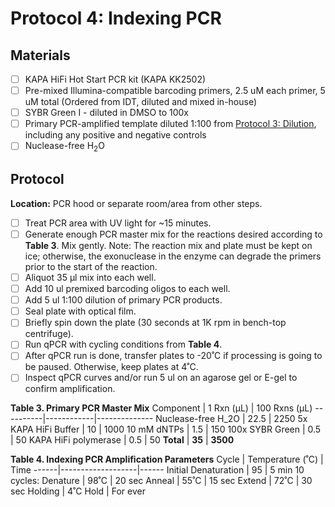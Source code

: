 # Protocol 4: Indexing PCR

## Materials
- [ ] KAPA HiFi Hot Start PCR kit (KAPA KK2502)
- [ ] Pre-mixed Illumina-compatible barcoding primers, 2.5 uM each primer, 5 uM total (Ordered from IDT, diluted and mixed in-house)
- [ ] SYBR Green I - diluted in DMSO to 100x
- [ ] Primary PCR-amplified template diluted 1:100 from [Protocol 3: Dilution](https://github.com/bpetrone/mb-pipeline/blob/master/protocols/3_dilution.md), including any positive and negative controls
- [ ] Nuclease-free H<sub>2</sub>O

## Protocol
**Location:** PCR hood or separate room/area from other steps.
- [ ] Treat PCR area with UV light for ~15 minutes.
- [ ] Generate enough PCR master mix for the reactions desired according to **Table 3**. Mix gently. Note: The reaction mix and plate must be kept on ice; otherwise, the exonuclease in the enzyme can degrade the primers prior to the start of the reaction. 
- [ ] Aliquot 35 µl mix into each well.
- [ ] Add 10 ul premixed barcoding oligos to each well.
- [ ] Add 5 ul 1:100 dilution of primary PCR products.
- [ ] Seal plate with optical film.
- [ ] Briefly spin down the plate (30 seconds at 1K rpm in bench-top centrifuge).  
- [ ] Run qPCR with cycling conditions from **Table 4**.
- [ ] After qPCR run is done, transfer plates to -20˚C if processing is going to be paused.  Otherwise, keep plates at 4˚C.  
- [ ] Inspect qPCR curves and/or run 5 ul on an agarose gel or E-gel to confirm amplification.

**Table 3. Primary PCR Master Mix**
Component	| 1 Rxn (µL) | 100 Rxns (µL) 
----------|------------|--------------
Nuclease-free H_2O	| 22.5 | 2250
5x KAPA HiFi Buffer	| 10	| 1000
10 mM dNTPs	| 1.5 |	150
100x SYBR Green	| 0.5	| 50
KAPA HiFi polymerase	| 0.5	| 50
**Total**	| **35**	| **3500**

**Table 4. Indexing PCR Amplification Parameters**
Cycle |	Temperature (˚C)  | Time
------|-------------------|------
Initial Denaturation   |	95	| 5 min
10 cycles:
Denature | 98˚C | 20 sec
Anneal | 55˚C	| 15 sec
Extend | 72˚C | 30 sec
Holding	| 4˚C	Hold | For ever
